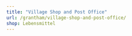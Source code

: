 ```yaml
---
title: "Village Shop and Post Office"
url: /grantham/village-shop-and-post-office/
shop: Lebensmittel
---
```

